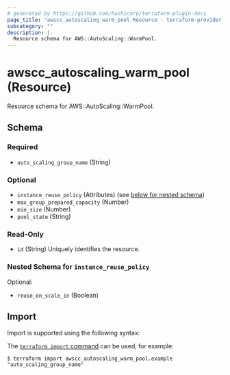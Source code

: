 ```yaml
---
# generated by https://github.com/hashicorp/terraform-plugin-docs
page_title: "awscc_autoscaling_warm_pool Resource - terraform-provider-awscc"
subcategory: ""
description: |-
  Resource schema for AWS::AutoScaling::WarmPool.
---
```


# awscc_autoscaling_warm_pool (Resource)

Resource schema for AWS::AutoScaling::WarmPool.



<!-- schema generated by tfplugindocs -->
## Schema

### Required

- `auto_scaling_group_name` (String)

### Optional

- `instance_reuse_policy` (Attributes) (see [below for nested schema](#nestedatt--instance_reuse_policy))
- `max_group_prepared_capacity` (Number)
- `min_size` (Number)
- `pool_state` (String)

### Read-Only

- `id` (String) Uniquely identifies the resource.

<a id="nestedatt--instance_reuse_policy"></a>
### Nested Schema for `instance_reuse_policy`

Optional:

- `reuse_on_scale_in` (Boolean)

## Import

Import is supported using the following syntax:

The [`terraform import` command](https://developer.hashicorp.com/terraform/cli/commands/import) can be used, for example:

```shell
$ terraform import awscc_autoscaling_warm_pool.example "auto_scaling_group_name"
```
